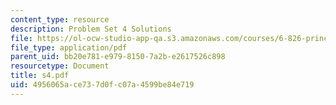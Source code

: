 ```yaml
---
content_type: resource
description: Problem Set 4 Solutions
file: https://ol-ocw-studio-app-qa.s3.amazonaws.com/courses/6-826-principles-of-computer-systems-spring-2002/4956065ace737d0fc07a4599be84e719_s4.pdf
file_type: application/pdf
parent_uid: bb20e781-e979-8150-7a2b-e2617526c898
resourcetype: Document
title: s4.pdf
uid: 4956065a-ce73-7d0f-c07a-4599be84e719
---
```

